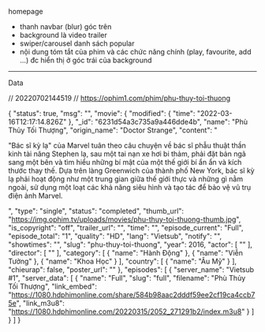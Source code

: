homepage

-   thanh navbar (blur) góc trên
-   background là video trailer
-   swiper/carousel danh sách popular
-   nội dung tóm tắt của phim và các chức năng chính (play, favourite, add ...) đc hiển thị ở góc trái của background

---

Data

// 20220702144519
// https://ophim1.com/phim/phu-thuy-toi-thuong

{
"status": true,
"msg": "",
"movie": {
"modified": {
"time": "2022-03-16T12:17:14.826Z"
},
"\_id": "6231d54a3c735a9a446dde4b",
"name": "Phù Thủy Tối Thượng",
"origin_name": "Doctor Strange",
"content": "<p>\"Bác sĩ kỳ lạ\" của Marvel tuân theo câu chuyện về bác sĩ phẫu thuật thần kinh tài năng Stephen lạ, sau một tai nạn xe hơi bi thảm, phải đặt bản ngã sang một bên và tìm hiểu những bí mật của một thế giới bí ẩn ẩn và kích thước thay thế. Dựa trên làng Greenwich của thành phố New York, bác sĩ kỳ lạ phải hoạt động như một trung gian giữa thế giới thực và những gì nằm ngoài, sử dụng một loạt các khả năng siêu hình và tạo tác để bảo vệ vũ trụ điện ảnh Marvel.</p>",
"type": "single",
"status": "completed",
"thumb_url": "https://img.ophim.tv/uploads/movies/phu-thuy-toi-thuong-thumb.jpg",
"is_copyright": "off",
"trailer_url": "",
"time": "",
"episode_current": "Full",
"episode_total": "1",
"quality": "HD",
"lang": "Vietsub",
"notify": "",
"showtimes": "",
"slug": "phu-thuy-toi-thuong",
"year": 2016,
"actor": [
""
],
"director": [
""
],
"category": [
{
"name": "Hành Động"
},
{
"name": "Viễn Tưởng"
},
{
"name": "Khoa Học"
}
],
"country": [
{
"name": "Âu Mỹ"
}
],
"chieurap": false,
"poster_url": ""
},
"episodes": [
{
"server_name": "Vietsub #1",
"server_data": [
{
"name": "Full",
"slug": "full",
"filename": "Phù Thủy Tối Thượng",
"link_embed": "https://1080.hdphimonline.com/share/584b98aac2dddf59ee2cf19ca4ccb75e",
"link_m3u8": "https://1080.hdphimonline.com/20220315/2052_271291b2/index.m3u8"
}
]
}
]
}
